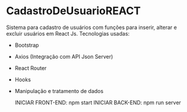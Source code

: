 # CadastroDeUsuarioREACT


Sistema para cadastro de usuários com funções para inserir, alterar e excluir usuários em React Js.
Tecnologias usadas:
- Bootstrap
- Axios (Integração com API Json Server)
- React Router
- Hooks
- Manipulação e tratamento de dados

  INICIAR FRONT-END: npm start
  INICIAR BACK-END: npm run server
